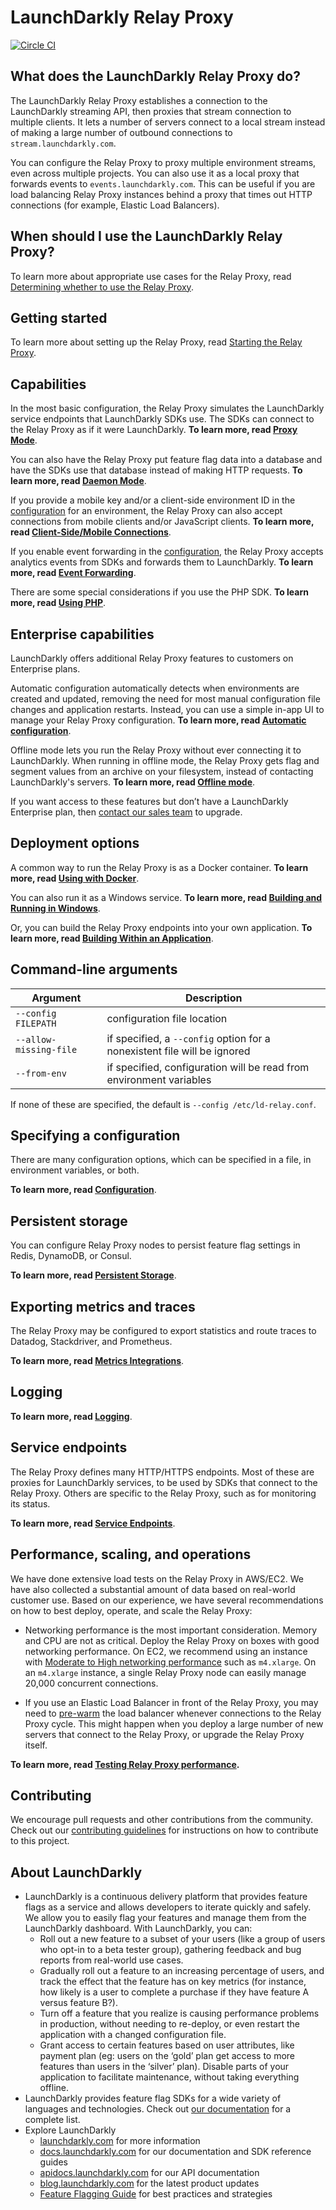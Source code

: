 # LaunchDarkly Relay Proxy

[![Circle CI](https://circleci.com/gh/launchdarkly/ld-relay.svg?style=shield)](https://circleci.com/gh/launchdarkly/ld-relay)

## What does the LaunchDarkly Relay Proxy do?

The LaunchDarkly Relay Proxy establishes a connection to the LaunchDarkly streaming API, then proxies that stream connection to multiple clients. It lets a number of servers connect to a local stream instead of making a large number of outbound connections to `stream.launchdarkly.com`.

You can configure the Relay Proxy to proxy multiple environment streams, even across multiple projects. You can also use it as a local proxy that forwards events  to `events.launchdarkly.com`. This can be useful if you are load balancing Relay Proxy instances behind a proxy that times out HTTP connections (for example, Elastic Load Balancers).


## When should I use the LaunchDarkly Relay Proxy?

To learn more about appropriate use cases for the Relay Proxy, read [Determining whether to use the Relay Proxy](https://docs.launchdarkly.com/home/relay-proxy/determining).


## Getting started

To learn more about setting up the Relay Proxy, read [Starting the Relay Proxy](https://docs.launchdarkly.com/home/advanced/relay-proxy/using#starting-the-relay-proxy).

## Capabilities

In the most basic configuration, the Relay Proxy simulates the LaunchDarkly service endpoints that LaunchDarkly SDKs use. The SDKs can connect to the Relay Proxy as if it were LaunchDarkly. **To learn more, read [Proxy Mode](./docs/proxy-mode.md)**.

You can also have the Relay Proxy put feature flag data into a database and have the SDKs use that database instead of making HTTP requests. **To learn more, read [Daemon Mode](./docs/daemon-mode.md)**.

If you provide a mobile key and/or a client-side environment ID in the [configuration](./docs/configuration.md#file-section-environment-name) for an environment, the Relay Proxy can also accept connections from mobile clients and/or JavaScript clients. **To learn more, read [Client-Side/Mobile Connections](./docs/client-side.md)**.

If you enable event forwarding in the [configuration](./docs/configuration.md#file-section-events), the Relay Proxy accepts analytics events from SDKs and forwards them to LaunchDarkly. **To learn more, read [Event Forwarding](./docs/events.md)**.

There are some special considerations if you use the PHP SDK. **To learn more, read [Using PHP](./docs/php.md)**.


## Enterprise capabilities

LaunchDarkly offers additional Relay Proxy features to customers on Enterprise plans.

Automatic configuration automatically detects when environments are created and updated, removing the need for most manual configuration file changes and application restarts. Instead, you can use a simple in-app UI to manage your Relay Proxy configuration. **To learn more, read [Automatic configuration](https://docs.launchdarkly.com/home/advanced/relay-proxy-enterprise/automatic-configuration)**.

Offline mode lets you run the Relay Proxy without ever connecting it to LaunchDarkly. When running in offline mode, the Relay Proxy gets flag and segment values from an archive on your filesystem, instead of contacting LaunchDarkly's servers.  **To learn more, read [Offline mode](https://docs.launchdarkly.com/home/advanced/relay-proxy-enterprise/offline)**.

If you want access to these features but don’t have a LaunchDarkly Enterprise plan, then [contact our sales team](https://launchdarkly.com/contact-sales/) to upgrade.


## Deployment options

A common way to run the Relay Proxy is as a Docker container. **To learn more, read [Using with Docker](./docs/docker.md)**.

You can also run it as a Windows service. **To learn more, read [Building and Running in Windows](./docs/windows.md)**.

Or, you can build the Relay Proxy endpoints into your own application. **To learn more, read [Building Within an Application](./docs/in-app.md)**.


## Command-line arguments

| Argument               | Description                                                              |
|------------------------|--------------------------------------------------------------------------|
| `--config FILEPATH`    | configuration file location                                              |
| `--allow-missing-file` | if specified, a `--config` option for a nonexistent file will be ignored |
| `--from-env`           | if specified, configuration will be read from environment variables      |

If none of these are specified, the default is `--config /etc/ld-relay.conf`.


## Specifying a configuration

There are many configuration options, which can be specified in a file, in environment variables, or both.

**To learn more, read [Configuration](./docs/configuration.md)**.


## Persistent storage

You can configure Relay Proxy nodes to persist feature flag settings in Redis, DynamoDB, or Consul.

**To learn more, read [Persistent Storage](./docs/persistent-storage.md)**.


## Exporting metrics and traces

The Relay Proxy may be configured to export statistics and route traces to Datadog, Stackdriver, and Prometheus.

**To learn more, read [Metrics Integrations](./docs/metrics.md)**.


## Logging

**To learn more, read [Logging](./docs/logging.md)**.


## Service endpoints

The Relay Proxy defines many HTTP/HTTPS endpoints. Most of these are proxies for LaunchDarkly services, to be used by SDKs that connect to the Relay Proxy. Others are specific to the Relay Proxy, such as for monitoring its status.

**To learn more, read [Service Endpoints](./docs/endpoints.md)**.


## Performance, scaling, and operations

We have done extensive load tests on the Relay Proxy in AWS/EC2. We have also collected a substantial amount of data based on real-world customer use. Based on our experience, we have several recommendations on how to best deploy, operate, and scale the Relay Proxy:

* Networking performance is the most important consideration. Memory and CPU are not as critical. Deploy the Relay Proxy on boxes with good networking performance. On EC2, we recommend using an instance with [Moderate to High networking performance](http://www.ec2instances.info/) such as `m4.xlarge`. On an `m4.xlarge` instance, a single Relay Proxy node can easily manage 20,000 concurrent connections.

* If you use an Elastic Load Balancer in front of the Relay Proxy, you may need to [pre-warm](https://aws.amazon.com/articles/1636185810492479) the load balancer whenever connections to the Relay Proxy cycle. This might happen when you deploy a large number of new servers that connect to the Relay Proxy, or upgrade the Relay Proxy itself.

**To learn more, read [Testing Relay Proxy performance](https://docs.launchdarkly.com/home/advanced/relay-proxy/performance).**


## Contributing

We encourage pull requests and other contributions from the community. Check out our [contributing guidelines](CONTRIBUTING.md) for instructions on how to contribute to this project.


## About LaunchDarkly

* LaunchDarkly is a continuous delivery platform that provides feature flags as a service and allows developers to iterate quickly and safely. We allow you to easily flag your features and manage them from the LaunchDarkly dashboard.  With LaunchDarkly, you can:
    * Roll out a new feature to a subset of your users (like a group of users who opt-in to a beta tester group), gathering feedback and bug reports from real-world use cases.
    * Gradually roll out a feature to an increasing percentage of users, and track the effect that the feature has on key metrics (for instance, how likely is a user to complete a purchase if they have feature A versus feature B?).
    * Turn off a feature that you realize is causing performance problems in production, without needing to re-deploy, or even restart the application with a changed configuration file.
    * Grant access to certain features based on user attributes, like payment plan (eg: users on the ‘gold’ plan get access to more features than users in the ‘silver’ plan). Disable parts of your application to facilitate maintenance, without taking everything offline.
* LaunchDarkly provides feature flag SDKs for a wide variety of languages and technologies. Check out [our documentation](https://docs.launchdarkly.com/docs) for a complete list.
* Explore LaunchDarkly
    * [launchdarkly.com](https://www.launchdarkly.com/ "LaunchDarkly Main Website") for more information
    * [docs.launchdarkly.com](https://docs.launchdarkly.com/  "LaunchDarkly Documentation") for our documentation and SDK reference guides
    * [apidocs.launchdarkly.com](https://apidocs.launchdarkly.com/  "LaunchDarkly API Documentation") for our API documentation
    * [blog.launchdarkly.com](https://blog.launchdarkly.com/  "LaunchDarkly Blog Documentation") for the latest product updates
    * [Feature Flagging Guide](https://github.com/launchdarkly/featureflags/  "Feature Flagging Guide") for best practices and strategies
